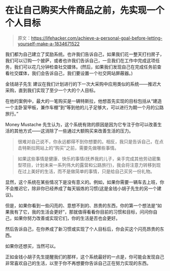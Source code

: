 # 在让自己购买大件商品之前，先实现一个个人目标

> 原文：<https://lifehacker.com/achieve-a-personal-goal-before-letting-yourself-make-a-1834671522>

我们都为自己建立了奖励系统。也许我们告诉自己，如果我们花一整天打扫房子，我们可以订购一个披萨，或者也许我们告诉自己，一旦我们在工作中完成这项任务，我们可以花几分钟检查社交媒体。(然后，如果我们发现自己在完成任务前查看社交媒体，我们会告诉自己，我们要设置一个社交网站屏蔽器。)



金钱胡子先生 建议在我们计划进行的下一次大采购中应用类似的系统——推迟大采购，直到我们实现了至少一个大的个人目标。

在他的案例中，最大的一笔购买是一辆特斯拉，他想首先实现的目标包括从“建造一个主卧室甲板，兼作车棚”到“等到他的儿子足够大，可以进行为期一个月的公路旅行。”

Money Mustache 先生认为，这个系统有效的原因是因为它专注于你可以改善生活的其他方式——这消除了一些通过大额购买来改善生活的压力。

> 很难对自己说不，你永远都得不到你想要的。相反，我只是告诉自己，在点击特斯拉网站上的“购买”之前，需要先做哪些事情。

> 如果这些事情是健康、快乐的事情(抚养我的儿子，亲手完成其他劳动密集型项目，计划未来一系列伟大的露营和公路旅行)，我会将注意力转移到现在过上美好的生活，而不是做简单的事情，只是给自己买另一份礼物。

显然，这个系统在某些情况下是没有意义的。例如，如果你需要一辆车去上班，你不会推迟它，除非你已经养成了每天锻炼的习惯(这是金钱小胡子先生的另一个建议)。

但是，如果你看到一些闪亮的、意想不到的、昂贵的东西，你的第一个想法是“如果我有了它，我的生活会更好”，那就值得看看你目前的习惯和目标，问问你自己，如果你努力改善或实现它们，你的生活是否也会更好。

然后告诉自己，在你养成了新习惯或实现了个人目标后，你会买这个闪亮昂贵的东西。

如果你还想买，当然可以。

正如金钱小胡子先生提醒我们的那样，这个系统最好的一点是，你可能会发现自己非常喜欢自己的生活，以至于你不再想要你告诉自己正在努力实现的东西。